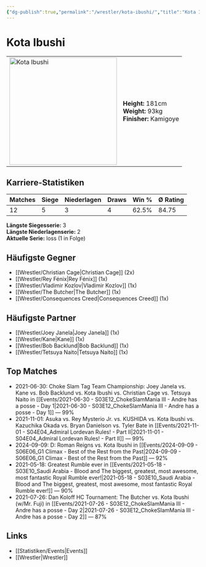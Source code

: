 ```yaml
---
{"dg-publish":true,"permalink":"/wrestler/kota-ibushi/","title":"Kota Ibushi","tags":["wrestler"],"noteIcon":""}
---
```



# Kota Ibushi

<table>
        <tr>
        <td><img src="https://github.com/CptSpaulding1980/choke-slam-wrestling/releases/download/images/Kota_Ibushi.png" width="280" alt="Kota Ibushi"></td>
        <td>
        <b>Height:</b> 181cm<br>
        <b>Weight:</b> 93kg<br>
        <b>Finisher:</b> Kamigoye<br>
        </td>
        </tr>
        </table>
        
## Karriere-Statistiken

| Matches | Siege | Niederlagen | Draws | Win % | Ø Rating |
|---------|-------|-------------|-------|-------|-----------|
| 12 | 5 | 3 | 4 | 62.5% | 84.75 |

**Längste Siegesserie:** 3<br>**Längste Niederlagenserie:** 2<br>**Aktuelle Serie:** loss (1 in Folge)


## Häufigste Gegner
- [[Wrestler/Christian Cage\|Christian Cage]] (2x)
- [[Wrestler/Rey Fénix\|Rey Fénix]] (1x)
- [[Wrestler/Vladimir Kozlov\|Vladimir Kozlov]] (1x)
- [[Wrestler/The Butcher\|The Butcher]] (1x)
- [[Wrestler/Consequences Creed\|Consequences Creed]] (1x)

## Häufigste Partner
- [[Wrestler/Joey Janela\|Joey Janela]] (1x)
- [[Wrestler/Kane\|Kane]] (1x)
- [[Wrestler/Bob Backlund\|Bob Backlund]] (1x)
- [[Wrestler/Tetsuya Naito\|Tetsuya Naito]] (1x)

## Top Matches
- 2021-06-30: Choke Slam Tag Team Championship: Joey Janela vs. Kane vs. Bob Backlund vs. Kota Ibushi vs. Christian Cage vs. Tetsuya Naito in [[Events/2021-06-30 - S03E12_ChokeSlamMania III - Andre has a posse - Day 1\|2021-06-30 - S03E12_ChokeSlamMania III - Andre has a posse - Day 1]] — 99%
- 2021-11-01: Asuka vs. Rey Mysterio Jr. vs. KUSHIDA  vs. Kota Ibushi vs. Kazuchika Okada vs. Bryan Danielson vs. Tyler Bate in [[Events/2021-11-01 - S04E04_Admiral Lordevan Rules! - Part II\|2021-11-01 - S04E04_Admiral Lordevan Rules! - Part II]] — 99%
- 2024-09-09: D: Roman Reigns vs. Kota Ibushi in [[Events/2024-09-09 - S06E06_G1 Climax - Best of the Rest from the Past\|2024-09-09 - S06E06_G1 Climax - Best of the Rest from the Past]] — 92%
- 2021-05-18: Greatest Rumble ever in [[Events/2021-05-18 - S03E10_Saudi Arabia - Blood and The biggest, greatest, most awesome, most fantastic Royal Rumble ever!\|2021-05-18 - S03E10_Saudi Arabia - Blood and The biggest, greatest, most awesome, most fantastic Royal Rumble ever!]] — 90%
- 2021-07-26: Dan Koloff HC Tournament: The Butcher vs. Kota Ibushi (w/Mr. Fuji) in [[Events/2021-07-26 - S03E12_ChokeSlamMania III - Andre has a posse - Day 2\|2021-07-26 - S03E12_ChokeSlamMania III - Andre has a posse - Day 2]] — 87%

## Links
- [[Statistiken/Events\|Events]]
- [[Wrestler\|Wrestler]]

